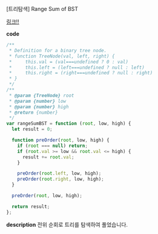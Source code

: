 [트리탐색] Range Sum of BST

[링크!!](https://leetcode.com/problems/range-sum-of-bst/)

**code**

```js
/**
 * Definition for a binary tree node.
 * function TreeNode(val, left, right) {
 *     this.val = (val===undefined ? 0 : val)
 *     this.left = (left===undefined ? null : left)
 *     this.right = (right===undefined ? null : right)
 * }
 */
/**
 * @param {TreeNode} root
 * @param {number} low
 * @param {number} high
 * @return {number}
 */
var rangeSumBST = function (root, low, high) {
  let result = 0;

  function preOrder(root, low, high) {
    if (root === null) return;
    if (root.val >= low && root.val <= high) {
      result += root.val;
    }

    preOrder(root.left, low, high);
    preOrder(root.right, low, high);
  }

  preOrder(root, low, high);

  return result;
};
```

**description**
전위 순회로 트리를 탐색하여 풀었습니다.